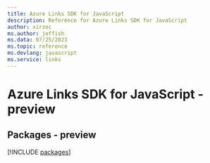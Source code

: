 ```yaml
---
title: Azure Links SDK for JavaScript
description: Reference for Azure Links SDK for JavaScript
author: xirzec
ms.author: jeffish
ms.data: 07/25/2023
ms.topic: reference
ms.devlang: javascript
ms.service: links
---
```

# Azure Links SDK for JavaScript - preview
## Packages - preview
[!INCLUDE [packages](links-index.md)]